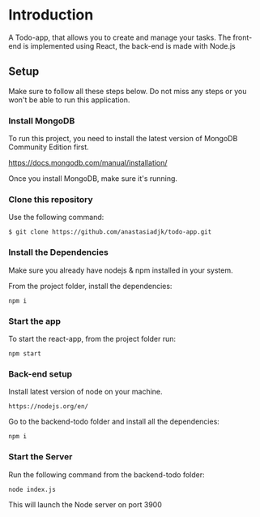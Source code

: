 # Introduction
A Todo-app, that allows you to create and manage your tasks. The front-end is implemented using React, the back-end is made with Node.js

## Setup

Make sure to follow all these steps below. Do not miss any steps or you won't be able to run this application.

### Install MongoDB

To run this project, you need to install the latest version of MongoDB Community Edition first.

  https://docs.mongodb.com/manual/installation/

Once you install MongoDB, make sure it's running.

### Clone this repository
Use the following command:

    $ git clone https://github.com/anastasiadjk/todo-app.git
    
### Install the Dependencies

Make sure you already have nodejs & npm installed in your system.

From the project folder, install the dependencies:

    npm i  
    
### Start the app

To start the react-app, from the project folder run:

    npm start
    
  
### Back-end setup 
Install latest version of node on your machine.

    https://nodejs.org/en/
    
Go to the backend-todo folder and install all the dependencies:

    npm i

### Start the Server
Run the following command from the backend-todo folder:

    node index.js

This will launch the Node server on port 3900


